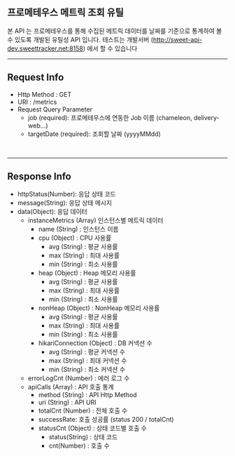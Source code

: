 ## 프로메테우스 메트릭 조회 유틸

본 API 는 프로메테우스를 통해 수집된 메트릭 데이터를 날짜를 기준으로 통계하여 볼 수 있도록 개발된 유틸성 API 입니다.
테스트는 개발서버 (http://sweet-api-dev.sweettracker.net:8158) 에서 할 수 있습니다
<br />


--- 

## Request Info

- Http Method : GET
- URI : /metrics
- Request Query Parameter
    - job (required): 프로메테우스에 연동한 Job 이름 (chameleon, delivery-web...)
    - targetDate (required): 조회할 날짜 (yyyyMMdd)

<br >

----

## Response Info

- httpStatus(Number): 응답 상태 코드
- message(String): 응답 상태 메시지
- data(Object): 응답 데이터
    - instanceMetrics (Array) 인스턴스별 메트릭 데이터
        - name (String) : 인스턴스 이름
        - cpu (Object) : CPU 사용률
            - avg (String) : 평균 사용률
            - max (String) : 최대 사용률
            - min (String) : 최소 사용률
        - heap (Object) : Heap 메모리 사용률
            - avg (String) : 평균 사용률
            - max (String) : 최대 사용률
            - min (String) : 최소 사용률
        - nonHeap (Object) : NonHeap 메모리 사용률
            - avg (String) : 평균 사용률
            - max (String) : 최대 사용률
            - min (String) : 최소 사용률
        - hikariConnection (Object) : DB 커넥션 수
            - avg (String) : 평균 커넥션 수
            - max (String) : 최대 커넥션 수
            - min (String) : 최소 커넥션 수
    - errorLogCnt (Number) : 에러 로그 수
    - apiCalls (Array) : API 호출 통계
        - method (String) : API Http Method
        - uri (String) : API URI
        - totalCnt (Number) : 전체 호출 수
        - successRate: 호출 성공률 (status 200 / totalCnt)
        - statusCnt (Object) : 상태 코드별 호출 수
            - status(String) : 상태 코드
            - cnt(Number) : 호출 수